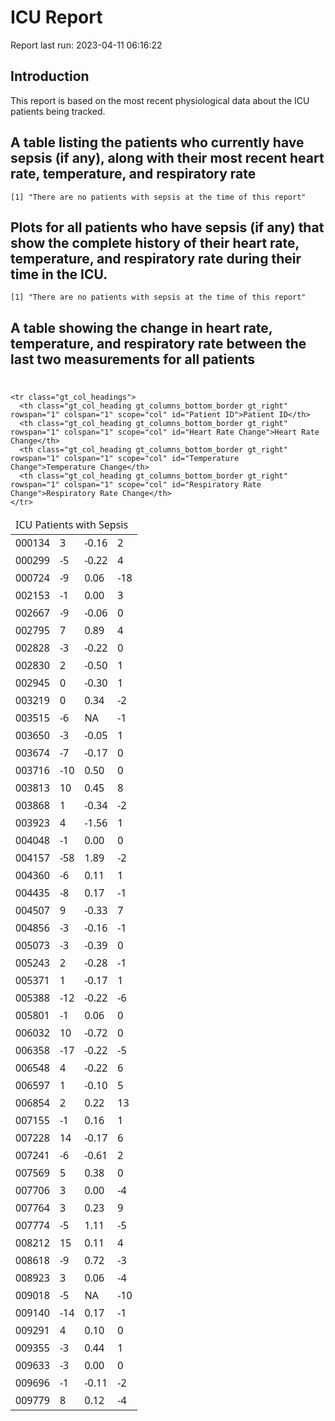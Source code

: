 ICU Report
================

Report last run: 2023-04-11 06:16:22

## Introduction

This report is based on the most recent physiological data about the ICU
patients being tracked.

## A table listing the patients who currently have sepsis (if any), along with their most recent heart rate, temperature, and respiratory rate

    [1] "There are no patients with sepsis at the time of this report"

## Plots for all patients who have sepsis (if any) that show the complete history of their heart rate, temperature, and respiratory rate during their time in the ICU.

    [1] "There are no patients with sepsis at the time of this report"

## A table showing the change in heart rate, temperature, and respiratory rate between the last two measurements for all patients

<div id="pikpyhmywt" style="padding-left:0px;padding-right:0px;padding-top:10px;padding-bottom:10px;overflow-x:auto;overflow-y:auto;width:auto;height:auto;">
<style>#pikpyhmywt table {
  font-family: system-ui, 'Segoe UI', Roboto, Helvetica, Arial, sans-serif, 'Apple Color Emoji', 'Segoe UI Emoji', 'Segoe UI Symbol', 'Noto Color Emoji';
  -webkit-font-smoothing: antialiased;
  -moz-osx-font-smoothing: grayscale;
}

#pikpyhmywt thead, #pikpyhmywt tbody, #pikpyhmywt tfoot, #pikpyhmywt tr, #pikpyhmywt td, #pikpyhmywt th {
  border-style: none;
}

#pikpyhmywt p {
  margin: 0;
  padding: 0;
}

#pikpyhmywt .gt_table {
  display: table;
  border-collapse: collapse;
  line-height: normal;
  margin-left: auto;
  margin-right: auto;
  color: #333333;
  font-size: 16px;
  font-weight: normal;
  font-style: normal;
  background-color: #FFFFFF;
  width: auto;
  border-top-style: solid;
  border-top-width: 2px;
  border-top-color: #A8A8A8;
  border-right-style: none;
  border-right-width: 2px;
  border-right-color: #D3D3D3;
  border-bottom-style: solid;
  border-bottom-width: 2px;
  border-bottom-color: #A8A8A8;
  border-left-style: none;
  border-left-width: 2px;
  border-left-color: #D3D3D3;
}

#pikpyhmywt .gt_caption {
  padding-top: 4px;
  padding-bottom: 4px;
}

#pikpyhmywt .gt_title {
  color: #333333;
  font-size: 125%;
  font-weight: initial;
  padding-top: 4px;
  padding-bottom: 4px;
  padding-left: 5px;
  padding-right: 5px;
  border-bottom-color: #FFFFFF;
  border-bottom-width: 0;
}

#pikpyhmywt .gt_subtitle {
  color: #333333;
  font-size: 85%;
  font-weight: initial;
  padding-top: 3px;
  padding-bottom: 5px;
  padding-left: 5px;
  padding-right: 5px;
  border-top-color: #FFFFFF;
  border-top-width: 0;
}

#pikpyhmywt .gt_heading {
  background-color: #FFFFFF;
  text-align: center;
  border-bottom-color: #FFFFFF;
  border-left-style: none;
  border-left-width: 1px;
  border-left-color: #D3D3D3;
  border-right-style: none;
  border-right-width: 1px;
  border-right-color: #D3D3D3;
}

#pikpyhmywt .gt_bottom_border {
  border-bottom-style: solid;
  border-bottom-width: 2px;
  border-bottom-color: #D3D3D3;
}

#pikpyhmywt .gt_col_headings {
  border-top-style: solid;
  border-top-width: 2px;
  border-top-color: #D3D3D3;
  border-bottom-style: solid;
  border-bottom-width: 2px;
  border-bottom-color: #D3D3D3;
  border-left-style: none;
  border-left-width: 1px;
  border-left-color: #D3D3D3;
  border-right-style: none;
  border-right-width: 1px;
  border-right-color: #D3D3D3;
}

#pikpyhmywt .gt_col_heading {
  color: #333333;
  background-color: #FFFFFF;
  font-size: 100%;
  font-weight: normal;
  text-transform: inherit;
  border-left-style: none;
  border-left-width: 1px;
  border-left-color: #D3D3D3;
  border-right-style: none;
  border-right-width: 1px;
  border-right-color: #D3D3D3;
  vertical-align: bottom;
  padding-top: 5px;
  padding-bottom: 6px;
  padding-left: 5px;
  padding-right: 5px;
  overflow-x: hidden;
}

#pikpyhmywt .gt_column_spanner_outer {
  color: #333333;
  background-color: #FFFFFF;
  font-size: 100%;
  font-weight: normal;
  text-transform: inherit;
  padding-top: 0;
  padding-bottom: 0;
  padding-left: 4px;
  padding-right: 4px;
}

#pikpyhmywt .gt_column_spanner_outer:first-child {
  padding-left: 0;
}

#pikpyhmywt .gt_column_spanner_outer:last-child {
  padding-right: 0;
}

#pikpyhmywt .gt_column_spanner {
  border-bottom-style: solid;
  border-bottom-width: 2px;
  border-bottom-color: #D3D3D3;
  vertical-align: bottom;
  padding-top: 5px;
  padding-bottom: 5px;
  overflow-x: hidden;
  display: inline-block;
  width: 100%;
}

#pikpyhmywt .gt_spanner_row {
  border-bottom-style: hidden;
}

#pikpyhmywt .gt_group_heading {
  padding-top: 8px;
  padding-bottom: 8px;
  padding-left: 5px;
  padding-right: 5px;
  color: #333333;
  background-color: #FFFFFF;
  font-size: 100%;
  font-weight: initial;
  text-transform: inherit;
  border-top-style: solid;
  border-top-width: 2px;
  border-top-color: #D3D3D3;
  border-bottom-style: solid;
  border-bottom-width: 2px;
  border-bottom-color: #D3D3D3;
  border-left-style: none;
  border-left-width: 1px;
  border-left-color: #D3D3D3;
  border-right-style: none;
  border-right-width: 1px;
  border-right-color: #D3D3D3;
  vertical-align: middle;
  text-align: left;
}

#pikpyhmywt .gt_empty_group_heading {
  padding: 0.5px;
  color: #333333;
  background-color: #FFFFFF;
  font-size: 100%;
  font-weight: initial;
  border-top-style: solid;
  border-top-width: 2px;
  border-top-color: #D3D3D3;
  border-bottom-style: solid;
  border-bottom-width: 2px;
  border-bottom-color: #D3D3D3;
  vertical-align: middle;
}

#pikpyhmywt .gt_from_md > :first-child {
  margin-top: 0;
}

#pikpyhmywt .gt_from_md > :last-child {
  margin-bottom: 0;
}

#pikpyhmywt .gt_row {
  padding-top: 8px;
  padding-bottom: 8px;
  padding-left: 5px;
  padding-right: 5px;
  margin: 10px;
  border-top-style: solid;
  border-top-width: 1px;
  border-top-color: #D3D3D3;
  border-left-style: none;
  border-left-width: 1px;
  border-left-color: #D3D3D3;
  border-right-style: none;
  border-right-width: 1px;
  border-right-color: #D3D3D3;
  vertical-align: middle;
  overflow-x: hidden;
}

#pikpyhmywt .gt_stub {
  color: #333333;
  background-color: #FFFFFF;
  font-size: 100%;
  font-weight: initial;
  text-transform: inherit;
  border-right-style: solid;
  border-right-width: 2px;
  border-right-color: #D3D3D3;
  padding-left: 5px;
  padding-right: 5px;
}

#pikpyhmywt .gt_stub_row_group {
  color: #333333;
  background-color: #FFFFFF;
  font-size: 100%;
  font-weight: initial;
  text-transform: inherit;
  border-right-style: solid;
  border-right-width: 2px;
  border-right-color: #D3D3D3;
  padding-left: 5px;
  padding-right: 5px;
  vertical-align: top;
}

#pikpyhmywt .gt_row_group_first td {
  border-top-width: 2px;
}

#pikpyhmywt .gt_row_group_first th {
  border-top-width: 2px;
}

#pikpyhmywt .gt_summary_row {
  color: #333333;
  background-color: #FFFFFF;
  text-transform: inherit;
  padding-top: 8px;
  padding-bottom: 8px;
  padding-left: 5px;
  padding-right: 5px;
}

#pikpyhmywt .gt_first_summary_row {
  border-top-style: solid;
  border-top-color: #D3D3D3;
}

#pikpyhmywt .gt_first_summary_row.thick {
  border-top-width: 2px;
}

#pikpyhmywt .gt_last_summary_row {
  padding-top: 8px;
  padding-bottom: 8px;
  padding-left: 5px;
  padding-right: 5px;
  border-bottom-style: solid;
  border-bottom-width: 2px;
  border-bottom-color: #D3D3D3;
}

#pikpyhmywt .gt_grand_summary_row {
  color: #333333;
  background-color: #FFFFFF;
  text-transform: inherit;
  padding-top: 8px;
  padding-bottom: 8px;
  padding-left: 5px;
  padding-right: 5px;
}

#pikpyhmywt .gt_first_grand_summary_row {
  padding-top: 8px;
  padding-bottom: 8px;
  padding-left: 5px;
  padding-right: 5px;
  border-top-style: double;
  border-top-width: 6px;
  border-top-color: #D3D3D3;
}

#pikpyhmywt .gt_last_grand_summary_row_top {
  padding-top: 8px;
  padding-bottom: 8px;
  padding-left: 5px;
  padding-right: 5px;
  border-bottom-style: double;
  border-bottom-width: 6px;
  border-bottom-color: #D3D3D3;
}

#pikpyhmywt .gt_striped {
  background-color: rgba(128, 128, 128, 0.05);
}

#pikpyhmywt .gt_table_body {
  border-top-style: solid;
  border-top-width: 2px;
  border-top-color: #D3D3D3;
  border-bottom-style: solid;
  border-bottom-width: 2px;
  border-bottom-color: #D3D3D3;
}

#pikpyhmywt .gt_footnotes {
  color: #333333;
  background-color: #FFFFFF;
  border-bottom-style: none;
  border-bottom-width: 2px;
  border-bottom-color: #D3D3D3;
  border-left-style: none;
  border-left-width: 2px;
  border-left-color: #D3D3D3;
  border-right-style: none;
  border-right-width: 2px;
  border-right-color: #D3D3D3;
}

#pikpyhmywt .gt_footnote {
  margin: 0px;
  font-size: 90%;
  padding-top: 4px;
  padding-bottom: 4px;
  padding-left: 5px;
  padding-right: 5px;
}

#pikpyhmywt .gt_sourcenotes {
  color: #333333;
  background-color: #FFFFFF;
  border-bottom-style: none;
  border-bottom-width: 2px;
  border-bottom-color: #D3D3D3;
  border-left-style: none;
  border-left-width: 2px;
  border-left-color: #D3D3D3;
  border-right-style: none;
  border-right-width: 2px;
  border-right-color: #D3D3D3;
}

#pikpyhmywt .gt_sourcenote {
  font-size: 90%;
  padding-top: 4px;
  padding-bottom: 4px;
  padding-left: 5px;
  padding-right: 5px;
}

#pikpyhmywt .gt_left {
  text-align: left;
}

#pikpyhmywt .gt_center {
  text-align: center;
}

#pikpyhmywt .gt_right {
  text-align: right;
  font-variant-numeric: tabular-nums;
}

#pikpyhmywt .gt_font_normal {
  font-weight: normal;
}

#pikpyhmywt .gt_font_bold {
  font-weight: bold;
}

#pikpyhmywt .gt_font_italic {
  font-style: italic;
}

#pikpyhmywt .gt_super {
  font-size: 65%;
}

#pikpyhmywt .gt_footnote_marks {
  font-size: 75%;
  vertical-align: 0.4em;
  position: initial;
}

#pikpyhmywt .gt_asterisk {
  font-size: 100%;
  vertical-align: 0;
}

#pikpyhmywt .gt_indent_1 {
  text-indent: 5px;
}

#pikpyhmywt .gt_indent_2 {
  text-indent: 10px;
}

#pikpyhmywt .gt_indent_3 {
  text-indent: 15px;
}

#pikpyhmywt .gt_indent_4 {
  text-indent: 20px;
}

#pikpyhmywt .gt_indent_5 {
  text-indent: 25px;
}
</style>
<table class="gt_table" data-quarto-disable-processing="false" data-quarto-bootstrap="false">
  <thead>
    <tr class="gt_heading">
      <td colspan="4" class="gt_heading gt_title gt_font_normal gt_bottom_border" style>ICU Patients with Sepsis</td>
    </tr>
    
    <tr class="gt_col_headings">
      <th class="gt_col_heading gt_columns_bottom_border gt_right" rowspan="1" colspan="1" scope="col" id="Patient ID">Patient ID</th>
      <th class="gt_col_heading gt_columns_bottom_border gt_right" rowspan="1" colspan="1" scope="col" id="Heart Rate Change">Heart Rate Change</th>
      <th class="gt_col_heading gt_columns_bottom_border gt_right" rowspan="1" colspan="1" scope="col" id="Temperature Change">Temperature Change</th>
      <th class="gt_col_heading gt_columns_bottom_border gt_right" rowspan="1" colspan="1" scope="col" id="Respiratory Rate Change">Respiratory Rate Change</th>
    </tr>
  </thead>
  <tbody class="gt_table_body">
    <tr><td headers="PatientID" class="gt_row gt_right">000134</td>
<td headers="HR_change" class="gt_row gt_right">3</td>
<td headers="Temp_change" class="gt_row gt_right">-0.16</td>
<td headers="Resp_change" class="gt_row gt_right">2</td></tr>
    <tr><td headers="PatientID" class="gt_row gt_right">000299</td>
<td headers="HR_change" class="gt_row gt_right">-5</td>
<td headers="Temp_change" class="gt_row gt_right">-0.22</td>
<td headers="Resp_change" class="gt_row gt_right">4</td></tr>
    <tr><td headers="PatientID" class="gt_row gt_right">000724</td>
<td headers="HR_change" class="gt_row gt_right">-9</td>
<td headers="Temp_change" class="gt_row gt_right">0.06</td>
<td headers="Resp_change" class="gt_row gt_right">-18</td></tr>
    <tr><td headers="PatientID" class="gt_row gt_right">002153</td>
<td headers="HR_change" class="gt_row gt_right">-1</td>
<td headers="Temp_change" class="gt_row gt_right">0.00</td>
<td headers="Resp_change" class="gt_row gt_right">3</td></tr>
    <tr><td headers="PatientID" class="gt_row gt_right">002667</td>
<td headers="HR_change" class="gt_row gt_right">-9</td>
<td headers="Temp_change" class="gt_row gt_right">-0.06</td>
<td headers="Resp_change" class="gt_row gt_right">0</td></tr>
    <tr><td headers="PatientID" class="gt_row gt_right">002795</td>
<td headers="HR_change" class="gt_row gt_right">7</td>
<td headers="Temp_change" class="gt_row gt_right">0.89</td>
<td headers="Resp_change" class="gt_row gt_right">4</td></tr>
    <tr><td headers="PatientID" class="gt_row gt_right">002828</td>
<td headers="HR_change" class="gt_row gt_right">-3</td>
<td headers="Temp_change" class="gt_row gt_right">-0.22</td>
<td headers="Resp_change" class="gt_row gt_right">0</td></tr>
    <tr><td headers="PatientID" class="gt_row gt_right">002830</td>
<td headers="HR_change" class="gt_row gt_right">2</td>
<td headers="Temp_change" class="gt_row gt_right">-0.50</td>
<td headers="Resp_change" class="gt_row gt_right">1</td></tr>
    <tr><td headers="PatientID" class="gt_row gt_right">002945</td>
<td headers="HR_change" class="gt_row gt_right">0</td>
<td headers="Temp_change" class="gt_row gt_right">-0.30</td>
<td headers="Resp_change" class="gt_row gt_right">1</td></tr>
    <tr><td headers="PatientID" class="gt_row gt_right">003219</td>
<td headers="HR_change" class="gt_row gt_right">0</td>
<td headers="Temp_change" class="gt_row gt_right">0.34</td>
<td headers="Resp_change" class="gt_row gt_right">-2</td></tr>
    <tr><td headers="PatientID" class="gt_row gt_right">003515</td>
<td headers="HR_change" class="gt_row gt_right">-6</td>
<td headers="Temp_change" class="gt_row gt_right">NA</td>
<td headers="Resp_change" class="gt_row gt_right">-1</td></tr>
    <tr><td headers="PatientID" class="gt_row gt_right">003650</td>
<td headers="HR_change" class="gt_row gt_right">-3</td>
<td headers="Temp_change" class="gt_row gt_right">-0.05</td>
<td headers="Resp_change" class="gt_row gt_right">1</td></tr>
    <tr><td headers="PatientID" class="gt_row gt_right">003674</td>
<td headers="HR_change" class="gt_row gt_right">-7</td>
<td headers="Temp_change" class="gt_row gt_right">-0.17</td>
<td headers="Resp_change" class="gt_row gt_right">0</td></tr>
    <tr><td headers="PatientID" class="gt_row gt_right">003716</td>
<td headers="HR_change" class="gt_row gt_right">-10</td>
<td headers="Temp_change" class="gt_row gt_right">0.50</td>
<td headers="Resp_change" class="gt_row gt_right">0</td></tr>
    <tr><td headers="PatientID" class="gt_row gt_right">003813</td>
<td headers="HR_change" class="gt_row gt_right">10</td>
<td headers="Temp_change" class="gt_row gt_right">0.45</td>
<td headers="Resp_change" class="gt_row gt_right">8</td></tr>
    <tr><td headers="PatientID" class="gt_row gt_right">003868</td>
<td headers="HR_change" class="gt_row gt_right">1</td>
<td headers="Temp_change" class="gt_row gt_right">-0.34</td>
<td headers="Resp_change" class="gt_row gt_right">-2</td></tr>
    <tr><td headers="PatientID" class="gt_row gt_right">003923</td>
<td headers="HR_change" class="gt_row gt_right">4</td>
<td headers="Temp_change" class="gt_row gt_right">-1.56</td>
<td headers="Resp_change" class="gt_row gt_right">1</td></tr>
    <tr><td headers="PatientID" class="gt_row gt_right">004048</td>
<td headers="HR_change" class="gt_row gt_right">-1</td>
<td headers="Temp_change" class="gt_row gt_right">0.00</td>
<td headers="Resp_change" class="gt_row gt_right">0</td></tr>
    <tr><td headers="PatientID" class="gt_row gt_right">004157</td>
<td headers="HR_change" class="gt_row gt_right">-58</td>
<td headers="Temp_change" class="gt_row gt_right">1.89</td>
<td headers="Resp_change" class="gt_row gt_right">-2</td></tr>
    <tr><td headers="PatientID" class="gt_row gt_right">004360</td>
<td headers="HR_change" class="gt_row gt_right">-6</td>
<td headers="Temp_change" class="gt_row gt_right">0.11</td>
<td headers="Resp_change" class="gt_row gt_right">1</td></tr>
    <tr><td headers="PatientID" class="gt_row gt_right">004435</td>
<td headers="HR_change" class="gt_row gt_right">-8</td>
<td headers="Temp_change" class="gt_row gt_right">0.17</td>
<td headers="Resp_change" class="gt_row gt_right">-1</td></tr>
    <tr><td headers="PatientID" class="gt_row gt_right">004507</td>
<td headers="HR_change" class="gt_row gt_right">9</td>
<td headers="Temp_change" class="gt_row gt_right">-0.33</td>
<td headers="Resp_change" class="gt_row gt_right">7</td></tr>
    <tr><td headers="PatientID" class="gt_row gt_right">004856</td>
<td headers="HR_change" class="gt_row gt_right">-3</td>
<td headers="Temp_change" class="gt_row gt_right">-0.16</td>
<td headers="Resp_change" class="gt_row gt_right">-1</td></tr>
    <tr><td headers="PatientID" class="gt_row gt_right">005073</td>
<td headers="HR_change" class="gt_row gt_right">-3</td>
<td headers="Temp_change" class="gt_row gt_right">-0.39</td>
<td headers="Resp_change" class="gt_row gt_right">0</td></tr>
    <tr><td headers="PatientID" class="gt_row gt_right">005243</td>
<td headers="HR_change" class="gt_row gt_right">2</td>
<td headers="Temp_change" class="gt_row gt_right">-0.28</td>
<td headers="Resp_change" class="gt_row gt_right">-1</td></tr>
    <tr><td headers="PatientID" class="gt_row gt_right">005371</td>
<td headers="HR_change" class="gt_row gt_right">1</td>
<td headers="Temp_change" class="gt_row gt_right">-0.17</td>
<td headers="Resp_change" class="gt_row gt_right">1</td></tr>
    <tr><td headers="PatientID" class="gt_row gt_right">005388</td>
<td headers="HR_change" class="gt_row gt_right">-12</td>
<td headers="Temp_change" class="gt_row gt_right">-0.22</td>
<td headers="Resp_change" class="gt_row gt_right">-6</td></tr>
    <tr><td headers="PatientID" class="gt_row gt_right">005801</td>
<td headers="HR_change" class="gt_row gt_right">-1</td>
<td headers="Temp_change" class="gt_row gt_right">0.06</td>
<td headers="Resp_change" class="gt_row gt_right">0</td></tr>
    <tr><td headers="PatientID" class="gt_row gt_right">006032</td>
<td headers="HR_change" class="gt_row gt_right">10</td>
<td headers="Temp_change" class="gt_row gt_right">-0.72</td>
<td headers="Resp_change" class="gt_row gt_right">0</td></tr>
    <tr><td headers="PatientID" class="gt_row gt_right">006358</td>
<td headers="HR_change" class="gt_row gt_right">-17</td>
<td headers="Temp_change" class="gt_row gt_right">-0.22</td>
<td headers="Resp_change" class="gt_row gt_right">-5</td></tr>
    <tr><td headers="PatientID" class="gt_row gt_right">006548</td>
<td headers="HR_change" class="gt_row gt_right">4</td>
<td headers="Temp_change" class="gt_row gt_right">-0.22</td>
<td headers="Resp_change" class="gt_row gt_right">6</td></tr>
    <tr><td headers="PatientID" class="gt_row gt_right">006597</td>
<td headers="HR_change" class="gt_row gt_right">1</td>
<td headers="Temp_change" class="gt_row gt_right">-0.10</td>
<td headers="Resp_change" class="gt_row gt_right">5</td></tr>
    <tr><td headers="PatientID" class="gt_row gt_right">006854</td>
<td headers="HR_change" class="gt_row gt_right">2</td>
<td headers="Temp_change" class="gt_row gt_right">0.22</td>
<td headers="Resp_change" class="gt_row gt_right">13</td></tr>
    <tr><td headers="PatientID" class="gt_row gt_right">007155</td>
<td headers="HR_change" class="gt_row gt_right">-1</td>
<td headers="Temp_change" class="gt_row gt_right">0.16</td>
<td headers="Resp_change" class="gt_row gt_right">1</td></tr>
    <tr><td headers="PatientID" class="gt_row gt_right">007228</td>
<td headers="HR_change" class="gt_row gt_right">14</td>
<td headers="Temp_change" class="gt_row gt_right">-0.17</td>
<td headers="Resp_change" class="gt_row gt_right">6</td></tr>
    <tr><td headers="PatientID" class="gt_row gt_right">007241</td>
<td headers="HR_change" class="gt_row gt_right">-6</td>
<td headers="Temp_change" class="gt_row gt_right">-0.61</td>
<td headers="Resp_change" class="gt_row gt_right">2</td></tr>
    <tr><td headers="PatientID" class="gt_row gt_right">007569</td>
<td headers="HR_change" class="gt_row gt_right">5</td>
<td headers="Temp_change" class="gt_row gt_right">0.38</td>
<td headers="Resp_change" class="gt_row gt_right">0</td></tr>
    <tr><td headers="PatientID" class="gt_row gt_right">007706</td>
<td headers="HR_change" class="gt_row gt_right">3</td>
<td headers="Temp_change" class="gt_row gt_right">0.00</td>
<td headers="Resp_change" class="gt_row gt_right">-4</td></tr>
    <tr><td headers="PatientID" class="gt_row gt_right">007764</td>
<td headers="HR_change" class="gt_row gt_right">3</td>
<td headers="Temp_change" class="gt_row gt_right">0.23</td>
<td headers="Resp_change" class="gt_row gt_right">9</td></tr>
    <tr><td headers="PatientID" class="gt_row gt_right">007774</td>
<td headers="HR_change" class="gt_row gt_right">-5</td>
<td headers="Temp_change" class="gt_row gt_right">1.11</td>
<td headers="Resp_change" class="gt_row gt_right">-5</td></tr>
    <tr><td headers="PatientID" class="gt_row gt_right">008212</td>
<td headers="HR_change" class="gt_row gt_right">15</td>
<td headers="Temp_change" class="gt_row gt_right">0.11</td>
<td headers="Resp_change" class="gt_row gt_right">4</td></tr>
    <tr><td headers="PatientID" class="gt_row gt_right">008618</td>
<td headers="HR_change" class="gt_row gt_right">-9</td>
<td headers="Temp_change" class="gt_row gt_right">0.72</td>
<td headers="Resp_change" class="gt_row gt_right">-3</td></tr>
    <tr><td headers="PatientID" class="gt_row gt_right">008923</td>
<td headers="HR_change" class="gt_row gt_right">3</td>
<td headers="Temp_change" class="gt_row gt_right">0.06</td>
<td headers="Resp_change" class="gt_row gt_right">-4</td></tr>
    <tr><td headers="PatientID" class="gt_row gt_right">009018</td>
<td headers="HR_change" class="gt_row gt_right">-5</td>
<td headers="Temp_change" class="gt_row gt_right">NA</td>
<td headers="Resp_change" class="gt_row gt_right">-10</td></tr>
    <tr><td headers="PatientID" class="gt_row gt_right">009140</td>
<td headers="HR_change" class="gt_row gt_right">-14</td>
<td headers="Temp_change" class="gt_row gt_right">0.17</td>
<td headers="Resp_change" class="gt_row gt_right">-1</td></tr>
    <tr><td headers="PatientID" class="gt_row gt_right">009291</td>
<td headers="HR_change" class="gt_row gt_right">4</td>
<td headers="Temp_change" class="gt_row gt_right">0.10</td>
<td headers="Resp_change" class="gt_row gt_right">0</td></tr>
    <tr><td headers="PatientID" class="gt_row gt_right">009355</td>
<td headers="HR_change" class="gt_row gt_right">-3</td>
<td headers="Temp_change" class="gt_row gt_right">0.44</td>
<td headers="Resp_change" class="gt_row gt_right">1</td></tr>
    <tr><td headers="PatientID" class="gt_row gt_right">009633</td>
<td headers="HR_change" class="gt_row gt_right">-3</td>
<td headers="Temp_change" class="gt_row gt_right">0.00</td>
<td headers="Resp_change" class="gt_row gt_right">0</td></tr>
    <tr><td headers="PatientID" class="gt_row gt_right">009696</td>
<td headers="HR_change" class="gt_row gt_right">-1</td>
<td headers="Temp_change" class="gt_row gt_right">-0.11</td>
<td headers="Resp_change" class="gt_row gt_right">-2</td></tr>
    <tr><td headers="PatientID" class="gt_row gt_right">009779</td>
<td headers="HR_change" class="gt_row gt_right">8</td>
<td headers="Temp_change" class="gt_row gt_right">0.12</td>
<td headers="Resp_change" class="gt_row gt_right">-4</td></tr>
  </tbody>
  
  
</table>
</div>
